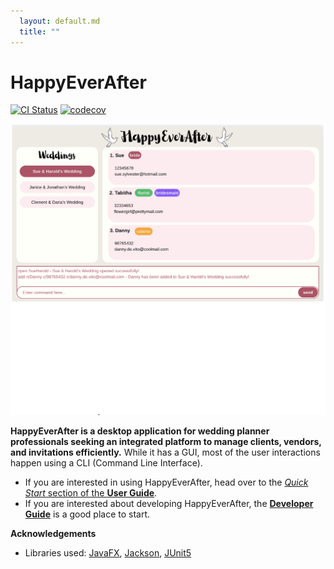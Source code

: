 ```yaml
---
  layout: default.md
  title: ""
---
```


# HappyEverAfter

[![CI Status](https://github.com/se-edu/addressbook-level3/workflows/Java%20CI/badge.svg)](https://github.com/se-edu/addressbook-level3/actions)
[![codecov](https://codecov.io/gh/se-edu/addressbook-level3/branch/master/graph/badge.svg)](https://codecov.io/gh/se-edu/addressbook-level3)

![Ui](images/Ui.png)

**HappyEverAfter is a desktop application for wedding planner professionals seeking an integrated platform to manage clients, vendors, and invitations efficiently.** While it has a GUI, most of the user interactions happen using a CLI (Command Line Interface).

* If you are interested in using HappyEverAfter, head over to the [_Quick Start_ section of the **User Guide**](UserGuide.html#quick-start).
* If you are interested about developing HappyEverAfter, the [**Developer Guide**](DeveloperGuide.html) is a good place to start.


**Acknowledgements**

* Libraries used: [JavaFX](https://openjfx.io/), [Jackson](https://github.com/FasterXML/jackson), [JUnit5](https://github.com/junit-team/junit5)
